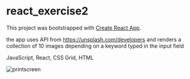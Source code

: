 # react_exercise2

This project was bootstrapped with [Create React App](https://github.com/facebook/create-react-app).

the app uses API from https://unsplash.com/developers and renders a collection of 10 images depending on a keyword typed in the input field

JavaScript, React, CSS Grid, HTML

![printscreen](Screenshot.png "printscreen")